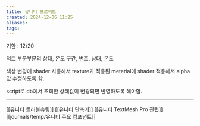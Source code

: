 ```yaml
---
title: 유니티 프로젝트
created: 2024-12-06 11:25
aliases: 
tags:
---
```


기한 : 12/20

덕트
부분부분의 상태, 온도
구간, 번호, 상태, 온도

색상 변경에 shader 사용해서 texture가 적용된 meterial에 shader 적용해서 alpha값 수정하도록 함.

script로 db에서 조회한 상태값이 변경되면 반영하도록 해야함.





---
[[유니티 트러블슈팅]]
[[유니티 단축키]]
[[유니티 TextMesh Pro 관련]]
[[journals/temp/유니티 주요 컴포넌트]]


